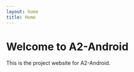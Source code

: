 ```yaml
---
layout: home
title: Home
---
```


# Welcome to A2-Android

This is the project website for A2-Android.
